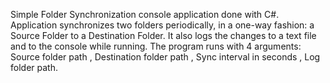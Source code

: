 Simple Folder Synchronization console application done with C#.
Application synchronizes two folders periodically, in a one-way fashion: a Source Folder to a Destination Folder.
It also logs the changes to a text file and to the console while running.
The program runs with 4 arguments: Source folder path , Destination folder path , Sync interval in seconds , Log folder path.
